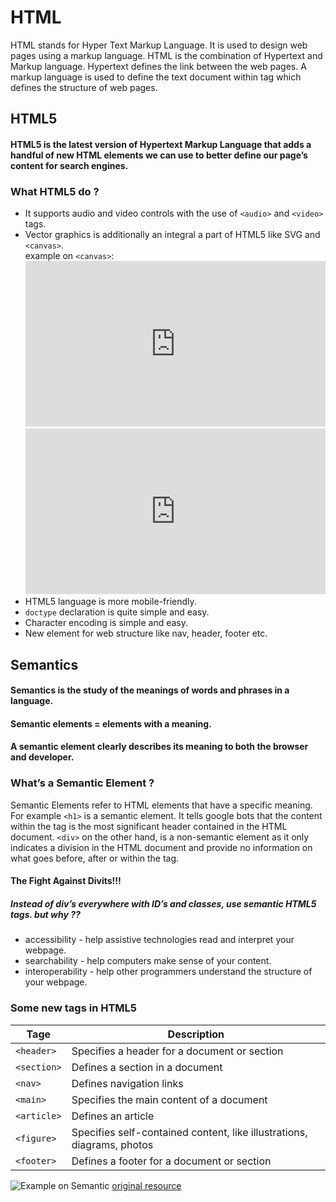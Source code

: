 # HTML

HTML stands for Hyper Text Markup Language. It is used to design web pages using a markup language. HTML is the combination of Hypertext and Markup language. Hypertext defines the link between the web pages. A markup language is used to define the text document within tag which defines the structure of web pages.

## HTML5

#### HTML5 is the latest version of Hypertext Markup Language that adds a handful of new HTML elements we can use to better define our page’s content for search engines.

### What HTML5 do ?

- It supports audio and video controls with the use of `<audio>` and `<video>` tags.
- Vector graphics is additionally an integral a part of HTML5 like SVG and `<canvas>`. \
   example on `<canvas>`:
    <iframe height="265" style="width: 100%;" scrolling="no" title="Lines and Dots" src="https://codepen.io/Tibixx/embed/eXOyXg?height=265&theme-id=default&default-tab=js,result" frameborder="no" allowtransparency="true" allowfullscreen="true">
    See the Pen <a href='https://codepen.io/Tibixx/pen/eXOyXg'>Lines and Dots</a> by Tibix
    (<a href='https://codepen.io/Tibixx'>@Tibixx</a>) on <a href='https://codepen.io'>CodePen</a>.
  </iframe>
    <iframe height="265" style="width: 100%;" scrolling="no" title="#CodepenChallenge Squares (mouse move)" src="https://codepen.io/EntropyReversed/embed/ZPEpWg?height=265&theme-id=default&default-tab=js,result" frameborder="no" allowtransparency="true" allowfullscreen="true">
    See the Pen <a href='https://codepen.io/EntropyReversed/pen/ZPEpWg'>#CodepenChallenge Squares (mouse move)</a> by Stefan
    (<a href='https://codepen.io/EntropyReversed'>@EntropyReversed</a>) on <a href='https://codepen.io'>CodePen</a>.
  </iframe>
- HTML5 language is more mobile-friendly.
- `doctype` declaration is quite simple and easy.
- Character encoding is simple and easy.
- New element for web structure like nav, header, footer etc.

## Semantics

#### Semantics is the study of the meanings of words and phrases in a language.

#### Semantic elements = elements with a meaning.

#### A semantic element clearly describes its meaning to both the browser and developer.

### What’s a Semantic Element ?

Semantic Elements refer to HTML elements that have a specific meaning. For example `<h1>` is a semantic element. It tells google bots that the content within the tag is the most significant header contained in the HTML document. `<div>` on the other hand, is a non-semantic element as it only indicates a division in the HTML document and provide no information on what goes before, after or within the tag.

#### The Fight Against Divits!!!

##### Instead of div’s everywhere with ID’s and classes, use semantic HTML5 tags. but why ??

- accessibility - help assistive technologies read and interpret your webpage.
- searchability - help computers make sense of your content.
- interoperability - help other programmers understand the structure of your webpage.

### Some new tags in HTML5

| Tage        | Description                                                            |
| ----------- | ---------------------------------------------------------------------- |
| `<header>`  | Specifies a header for a document or section                           |
| `<section>` | Defines a section in a document                                        |
| `<nav>`     | Defines navigation links                                               |
| `<main>`    | Specifies the main content of a document                               |
| `<article>` | Defines an article                                                     |
| `<figure>`  | Specifies self-contained content, like illustrations, diagrams, photos |
| `<footer>`  | Defines a footer for a document or section                             |

![Example on Semantic](https://files.gitter.im/aminalakhsham/aeUu/html5-smantic.png)
[original resource](https://github.com/AbdallahAmmar96/precorse-facg/edit/master/Semantic-html.md)
